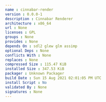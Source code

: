 ```yaml
---
name : cinnabar-render
version : 0.0.0-1
description : Cinnabar Renderer
architecture : x86_64
url : None
licenses : GPL
groups : None
provides : None
depends On : sdl2 glew glm assimp
optional Deps : None
conflicts With : None
replaces : None
compressed Size : 115.47 KiB
installed Size : 347.53 KiB
packager : Unknown Packager
build Date : Sun 15 Aug 2021 02:01:05 PM UTC
install Script : No
validated By : None
signatures : None
---
```

